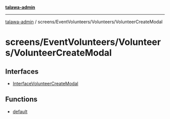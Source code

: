 [**talawa-admin**](../../../../README.md)

***

[talawa-admin](../../../../modules.md) / screens/EventVolunteers/Volunteers/VolunteerCreateModal

# screens/EventVolunteers/Volunteers/VolunteerCreateModal

## Interfaces

- [InterfaceVolunteerCreateModal](interfaces/InterfaceVolunteerCreateModal.md)

## Functions

- [default](functions/default.md)
